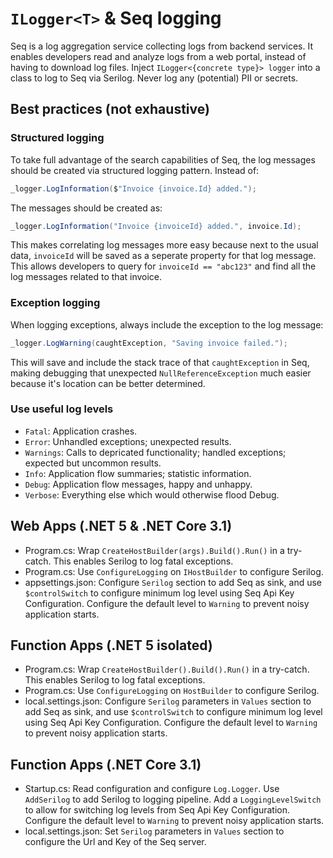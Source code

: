 # `ILogger<T>` &amp; Seq logging

Seq is a log aggregation service collecting logs from backend services. It enables developers read and analyze logs from a web portal, instead of having to download log files. Inject `ILogger<{concrete type}> logger` into a class to log to Seq via Serilog. Never log any (potential) PII or secrets. 

## Best practices (not exhaustive)

### Structured logging

To take full advantage of the search capabilities of Seq, the log messages should be created via structured logging pattern. Instead of:

```c#
_logger.LogInformation($"Invoice {invoice.Id} added.");
```

The messages should be created as:

```c#
_logger.LogInformation("Invoice {invoiceId} added.", invoice.Id);
```

This makes correlating log messages more easy because next to the usual data, `invoiceId` will be saved as a seperate property for that log message. This allows developers to query for `invoiceId == "abc123"` and find all the log messages related to that invoice.

### Exception logging

When logging exceptions, always include the exception to the log message:

```c#
_logger.LogWarning(caughtException, "Saving invoice failed.");
```

This will save and include the stack trace of that `caughtException` in Seq, making debugging that unexpected `NullReferenceException` much easier because it's location can be better determined.

### Use useful log levels

- `Fatal`: Application crashes.
- `Error`: Unhandled exceptions; unexpected results.
- `Warnings`: Calls to depricated functionality; handled exceptions; expected but uncommon results.
- `Info`: Application flow summaries; statistic information.
- `Debug`: Application flow messages, happy and unhappy.
- `Verbose`: Everything else which would otherwise flood Debug.

## Web Apps (.NET 5 & .NET Core 3.1)

- Program.cs: Wrap `CreateHostBuilder(args).Build().Run()` in a try-catch. This enables Serilog to log fatal exceptions.
- Program.cs: Use `ConfigureLogging` on `IHostBuilder` to configure Serilog.
- appsettings.json: Configure `Serilog` section to add Seq as sink, and use `$controlSwitch` to configure minimum log level using Seq Api Key Configuration. Configure the default level to `Warning` to prevent noisy application starts.

## Function Apps (.NET 5 isolated)

- Program.cs: Wrap `CreateHostBuilder().Build().Run()` in a try-catch. This enables Serilog to log fatal exceptions.
- Program.cs: Use `ConfigureLogging` on `HostBuilder` to configure Serilog.
- local.settings.json: Configure `Serilog` parameters in `Values` section to add Seq as sink, and use `$controlSwitch` to configure minimum log level using Seq Api Key Configuration.  Configure the default level to `Warning` to prevent noisy application starts.

## Function Apps (.NET Core 3.1)

- Startup.cs: Read configuration and configure `Log.Logger`. Use `AddSerilog` to add Serilog to logging pipeline. Add a `LoggingLevelSwitch` to allow for switching log levels from Seq Api Key Configuration. Configure the default level to `Warning` to prevent noisy application starts.
- local.settings.json: Set `Serilog` parameters in `Values` section to configure the Url and Key of the Seq server.
